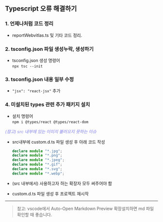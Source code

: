 ## Typescript 오류 해결하기

### 1. 언제나처럼 코드 정리

- reportWebvitlas.ts 및 기타 코드 정리.

### 2. tsconfig.json 파일 생성누락, 생성하기

- tsconfig.json 생성 명령어 <br/> `npx tsc --init`

### 3. tsconfig.json 내용 일부 수정

- `"jsx": "react-jsx"` 추가

### 4. 미설치된 types 관련 추가 패키지 설치

- 설치 명령어 <br/>
  `npm i @types/react @types/react-dom`

_<span style="color:#ababef; font-weight:600; font-size:14px">(참고) src 내부에 있는 이미지 불러오지 못하는 이슈</span>_

- src내부에 custom.d.ts 파일 생성 후 아래 코드 작성

  ```ts
  declare module "*.jpg";
  declare module "*.png";
  declare module "*.jpeg";
  declare module "*.gif";
  declare module "*.svg";
  declare module "*.webp";
  ```

- (src 내부에서) 사용하고자 하는 확장자 모두 써주어야 함
- custom.d.ts 파일 생성 후 프로젝트 재시작

---

> 참고: vscode에서 Auto-Open Markdown Preview 확장설치하면 md 파일 확인할 때 좋습니다.
